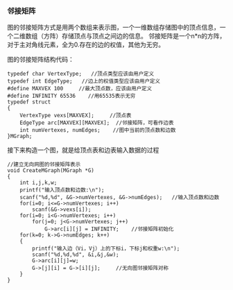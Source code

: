### 邻接矩阵 ###
图的邻接矩阵方式是用两个数组来表示图，一个一维数组存储图中的顶点信息，一个二维数组（方阵）存储顶点与顶点之间边的信息。
邻接矩阵是一个n*n的方阵，对于主对角线元素，全为0.存在的边的权值，其他为无穷。

图的邻接矩阵结构代码：
```
typedef char VertexType;   //顶点类型应该由用户定义
typedef int EdgeType;   //边上的权值类型应该由用户定义
#define MAXVEX 100     //最大顶点数，应该由用户定义
#define INFINITY 65536    //用65535表示无穷
typedef struct
{
    VertexType vexs[MAXVEX];     //顶点表
    EdgeType arc[MAXVEX][MAXVEX];  //邻接矩阵，可看作边表
    int numVertexes, numEdges;    //图中当前的顶点数和边数
}MGraph;
```

接下来构造一个图，就是给顶点表和边表输入数据的过程
```
//建立无向网图的邻接矩阵表示
void CreateMGraph(MGraph *G)
{
    int i,j,k,w;
    printf("输入顶点数和边数:\n");
    scanf("%d,%d", &G->numVertexes, &G->numEdges);   //输入顶点数和边数
    for(i=0; i<=G->numVertexes; i++)
        scanf(&G->vexs[i]);
    for(i=0; i<G->numVertexes; i++)
        for(j=0; j<G->numVertexes; j++)
            G->arc[i][j] = INFINITY;    //邻接矩阵初始化
    for(k=0; k->G->numEdges; k++)
    {
        printf("输入边（Vi，Vj）上的下标i，下标j和权重w:\n");
        scanf("%d,%d,%d", &i,&j,&w);
        G->arc[i][j]=w;
        G->[j][i] = G->[i][j];     //无向图邻接矩阵对称
    }
}
```
